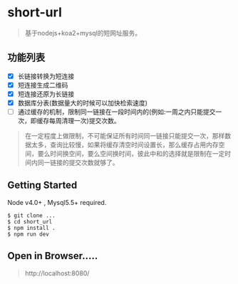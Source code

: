 # short-url
> 基于nodejs+koa2+mysql的短网址服务。

## 功能列表

- [x] 长链接转换为短连接
- [x] 短连接生成二维码
- [x] 短连接还原为长链接
- [x] 数据库分表(数据量大的时候可以加快检索速度)
- [ ] 通过缓存的机制，限制同一链接在一段时间内的(例如:一周之内只能提交一次，即缓存每周清理一次)提交次数。

> 在一定程度上做限制，不可能保证所有时间同一链接只能提交一次，那样数据太多，查询比较慢，如果将缓存清空时间设置长，那么缓存占用内存空间，要么时间换空间，要么空间换时间，彼此中和的选择就是限制在一定时间内同一链接的提交次数就够了。

## Getting Started

Node v4.0+ , Mysql5.5+ required.

```shell
$ git clone ...
$ cd short_url
$ npm install .
$ npm run dev
```

## Open in Browser.....

> http://localhost:8080/
